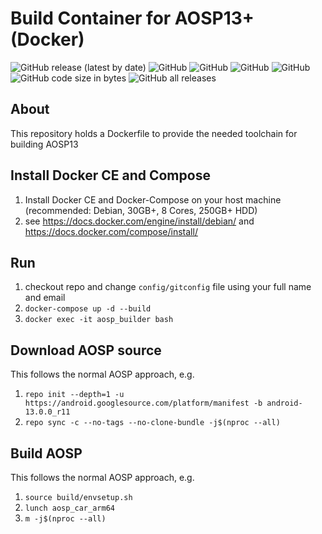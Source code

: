 # Build Container for AOSP13+ (Docker)

![GitHub release (latest by date)](https://img.shields.io/github/v/release/alexanderwolz/aosp-docker)
![GitHub](https://img.shields.io/badge/aosp-13-orange)
![GitHub](https://img.shields.io/badge/docker-23.0.1-orange)
![GitHub](https://img.shields.io/badge/docker_compose-1.29.2-orange)
![GitHub](https://img.shields.io/github/license/alexanderwolz/AOSP_Docker)
![GitHub code size in bytes](https://img.shields.io/github/languages/code-size/alexanderwolz/aosp-docker)
![GitHub all releases](https://img.shields.io/github/downloads/alexanderwolz/aosp-docker/total?color=informational)

## About

This repository holds a Dockerfile to provide the needed toolchain for building AOSP13

## Install Docker CE and Compose
1. Install Docker CE and Docker-Compose on your host machine (recommended: Debian, 30GB+, 8 Cores, 250GB+ HDD)
2. see https://docs.docker.com/engine/install/debian/ and https://docs.docker.com/compose/install/

## Run
1. checkout repo and change ```config/gitconfig``` file using your full name and email
3. ```docker-compose up -d --build```
4. ```docker exec -it aosp_builder bash```

## Download AOSP source
This follows the normal AOSP approach, e.g.
1. ```repo init --depth=1 -u https://android.googlesource.com/platform/manifest -b android-13.0.0_r11```
2. ```repo sync -c --no-tags --no-clone-bundle -j$(nproc --all)```

## Build AOSP
This follows the normal AOSP approach, e.g.
1. ```source build/envsetup.sh```
2. ```lunch aosp_car_arm64```
3. ```m -j$(nproc --all)```
